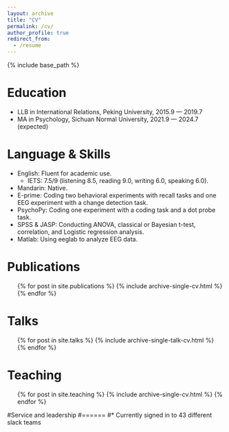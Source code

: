 ```yaml
---
layout: archive
title: "CV"
permalink: /cv/
author_profile: true
redirect_from:
  - /resume
---
```


{% include base_path %}

Education
======
* LLB in International Relations, Peking University, 2015.9 — 2019.7
* MA in Psychology, Sichuan Normal University, 2021.9 — 2024.7 (expected)

Language & Skills
======
* English: Fluent for academic use.
  * IETS: 7.5/9 (listening 8.5, reading 9.0, writing 6.0, speaking 6.0).
* Mandarin: Native.
* E-prime: Coding two behavioral experiments with recall tasks and one EEG experiment with a change detection task.
* PsychoPy: Coding one experiment with a coding task and a dot probe task.
* SPSS & JASP: Conducting ANOVA, classical or Bayesian t-test, correlation, and Logistic regression analysis.
* Matlab: Using eeglab to analyze EEG data.

Publications
======
  <ul>{% for post in site.publications %}
    {% include archive-single-cv.html %}
  {% endfor %}</ul>
  
Talks
======
  <ul>{% for post in site.talks %}
    {% include archive-single-talk-cv.html %}
  {% endfor %}</ul>
  
Teaching
======
  <ul>{% for post in site.teaching %}
    {% include archive-single-cv.html %}
  {% endfor %}</ul>
  
#Service and leadership
#======
#* Currently signed in to 43 different slack teams
